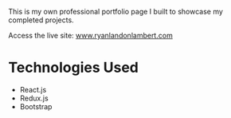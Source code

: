 This is my own professional portfolio page I built to showcase my completed projects.

Access the live site: <a href="http://www.ryanlandonlambert.com">www.ryanlandonlambert.com <a>
<h1>Technologies Used</h1>
<ul>
<li>React.js </li>
<li>Redux.js</li>
<li>Bootstrap</li>

</ul>
